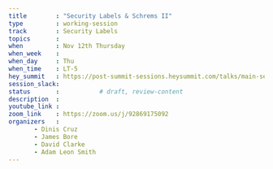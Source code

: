 ```yaml
---
title        : "Security Labels & Schrems II"
type         : working-session
track        : Security Labels
topics       : 
when         : Nov 12th Thursday
when_week    : 
when_day     : Thu
when_time    : LT-5
hey_summit   : https://post-summit-sessions.heysummit.com/talks/main-session-security-labels-schrems-ii/
session_slack:
status       :           # draft, review-content
description  : 
youtube_link : 
zoom_link    : https://zoom.us/j/92869175092
organizers   : 
       - Dinis Cruz
       - James Bore
       - David Clarke
       - Adam Leon Smith
---
```



